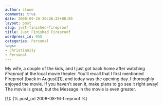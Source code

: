 ```yaml
---
author: slowe
comments: true
date: 2008-09-26 20:26:22+00:00
layout: post
slug: just-finished-fireproof
title: Just Finished Fireproof
wordpress_id: 955
categories: Personal
tags:
- Christianity
- Personal
---
```


My wife, a couple of the kids, and I just got back home after watching _Fireproof_ at the local movie theater. You'll recall that I first mentioned Fireproof [back in August][1], and today was the opening day. I thoroughly enjoyed the movie. If you haven't seen it, make plans to go see it right away! The movie is great, but the Message in the movie is even greater.

[1]: {% post_url 2008-08-16-fireproof %}
